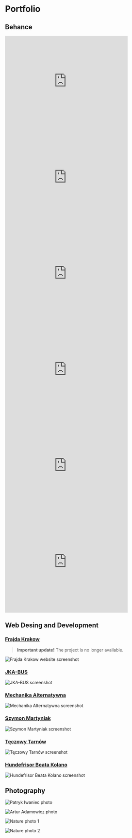 # Portfolio

## Behance

<iframe src="https://www.behance.net/embed/project/135472957?ilo0=1" height="316" width="404" allowfullscreen lazyload frameborder="0" allow="clipboard-write" refererPolicy="strict-origin-when-cross-origin"></iframe>

<iframe src="https://www.behance.net/embed/project/135476037?ilo0=1" height="316" width="404" allowfullscreen lazyload frameborder="0" allow="clipboard-write" refererPolicy="strict-origin-when-cross-origin"></iframe>

<iframe src="https://www.behance.net/embed/project/194488015?ilo0=1" height="316" width="404" allowfullscreen lazyload frameborder="0" allow="clipboard-write" refererPolicy="strict-origin-when-cross-origin"></iframe>

<iframe src="https://www.behance.net/embed/project/194849457?ilo0=1" height="316" width="404" allowfullscreen lazyload frameborder="0" allow="clipboard-write" refererPolicy="strict-origin-when-cross-origin"></iframe>

<iframe src="https://www.behance.net/embed/project/198533821?ilo0=1" height="316" width="404" allowfullscreen lazyload frameborder="0" allow="clipboard-write" refererPolicy="strict-origin-when-cross-origin"></iframe>

<iframe src="https://www.behance.net/embed/project/220629651?ilo0=1" height="316" width="404" allowfullscreen lazyload frameborder="0" allow="clipboard-write" refererPolicy="strict-origin-when-cross-origin"></iframe>

## Web Desing and Development

### [Frajda Krakow](https://frajdakrakow.org)
> **Important update!** The project is no longer available.

![Frajda Krakow website screenshot](/portfolio/screen0.webp)

### [JKA-BUS](https://jkabus.pl)

![JKA-BUS screenshot](/portfolio/screen1.webp)

### [Mechanika Alternatywna](https://mech-alt.com/)

![Mechanika Alternatywna screenshot](/portfolio/screen2.webp)

### [Szymon Martyniak](https://szymonmartyniak.com/pl_pl/)

![Szymon Martyniak screenshot](/portfolio/screen3.webp)

### [Tęczowy Tarnów](https://teczowytarnow.pl)

![Tęczowy Tarnów screenshot](/portfolio/screen4.webp)

### [Hundefrisor Beata Kolano](https://hundefrisorbeata.com/)

![Hundefrisor Beata Kolano screenshot](/portfolio/screen5.webp)

## Photography

![Patryk Iwaniec photo](/portfolio/photo1.webp)

![Artur Adamowicz photo](/portfolio/photo2.webp)

![Nature photo 1](/portfolio/photo3.webp)

![Nature photo 2](/portfolio/photo4.webp)
